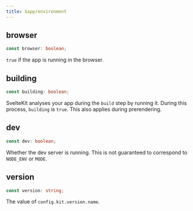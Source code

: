 ```yaml
---
title: $app/environment
---
```


<!-- @include_start $app/environment -->


## browser

```typescript
const browser: boolean;
```

`true` if the app is running in the browser.

## building

```typescript
const building: boolean;
```

SvelteKit analyses your app during the `build` step by running it. During this process, `building` is `true`. This also applies during prerendering.

## dev

```typescript
const dev: boolean;
```

Whether the dev server is running. This is not guaranteed to correspond to `NODE_ENV` or `MODE`.

## version

```typescript
const version: string;
```

The value of `config.kit.version.name`.


<!-- @include_end $app/environment -->
